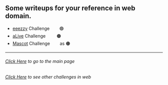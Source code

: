 ## Some writeups for your reference in web domain.

- [eeezzy](/writeups/Web-Challenges/eeezzy.md) Challenge &nbsp;&nbsp;&nbsp;&nbsp;&nbsp;&nbsp; 🟢
- [aLive](/writeups/Web-Challenges/aLive.md) Challenge &nbsp;&nbsp;&nbsp;&nbsp;&nbsp;&nbsp;&nbsp; 🟠
- [Mascot](/main/writeups/Web-Challenges/Mascot.md) Challenge &nbsp;&nbsp;&nbsp;&nbsp;&nbsp;&nbsp; as 🟠

---

###### [Click Here](/writeups/README.md) to go to the main page

###### [Click Here](/writeups/Web-Challenges) to see other challenges in _web_
